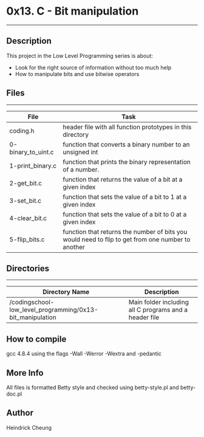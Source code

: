 # 0x13. C - Bit manipulation
---
## Description

This project in the Low Level Programming series is about:
* Look for the right source of information without too much help
* How to manipulate bits and use bitwise operators

## Files
---
File|Task
---|---
coding.h | header file with all function prototypes in this directory
0-binary_to_uint.c | function that converts a binary number to an unsigned int
1-print_binary.c | function that prints the binary representation of a number.
2-get_bit.c | function that returns the value of a bit at a given index
3-set_bit.c | function that sets the value of a bit to 1 at a given index
4-clear_bit.c | function that sets the value of a bit to 0 at a given index
5-flip_bits.c | function that returns the number of bits you would need to flip to get from one number to another

## Directories
---
Directory Name | Description
---|---
/codingschool-low_level_programming/0x13-bit_manipulation | Main folder including all C programs and a header file

## How to compile
gcc 4.8.4 using the flags -Wall -Werror -Wextra and -pedantic

## More Info
All files is formatted Betty style and checked using betty-style.pl and betty-doc.pl

## Author
Heindrick Cheung